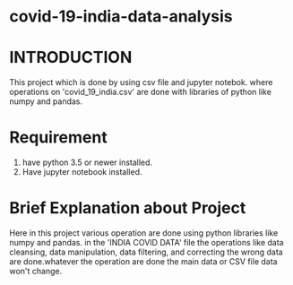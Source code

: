 # covid-19-india-data-analysis

# INTRODUCTION
This project which is done by using csv file and jupyter notebok. where operations on 'covid_19_india.csv' are done with libraries of python like numpy and pandas.  

# Requirement
1. have python 3.5 or newer installed.
2. Have jupyter notebook installed.

# Brief Explanation about Project
Here in this project various operation are done using python libraries like numpy and pandas. in the 'INDIA COVID DATA' file the operations like data cleansing, data manipulation, data filtering,  and correcting the wrong data are done.whatever the operation are done the main data or CSV file data won't change.  
